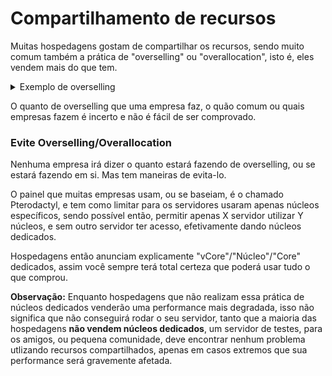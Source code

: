 # Compartilhamento de recursos

Muitas hospedagens gostam de compartilhar os recursos, sendo muito comum também a prática de "overselling" ou "overallocation", isto é, eles vendem mais do que tem.

<details>

<summary>Exemplo de overselling</summary>

Uma empresa tem 128GB de ram e 32 núcleos, e vende esses recursos para múltiplos clientes, porém, vendeu um total 256GB de ram e 64 núcleos, isso indicará um overselling de 100%, estão vendendo o dobro do que se tem.

Efetivamente os clientes dessa empresa poderiam usar apenas metade (1/2) do que comprou, e em uma de 300% poderia usar apenas um quarto (1/4).

Enquanto muitas empresas tomam cuidado para nunca atingir um uso de recursos de 100% no node, o que poderá levar ao crash da máquina e de todos os servidores, a performance do servidor estará degradada.

</details>

O quanto de overselling que uma empresa faz, o quão comum ou quais empresas fazem é incerto e não é fácil de ser comprovado.

### Evite Overselling/Overallocation

Nenhuma empresa irá dizer o quanto estará fazendo de overselling, ou se estará fazendo em si. Mas tem maneiras de evita-lo.

O painel que muitas empresas usam, ou se baseiam, é o chamado Pterodactyl, e tem como limitar para os servidores usaram apenas núcleos específicos, sendo possível então, permitir apenas X servidor utilizar Y núcleos, e sem outro servidor ter acesso, efetivamente dando núcleos dedicados.

Hospedagens então anunciam explicamente "vCore"/"Núcleo"/"Core" dedicados, assim você sempre terá total certeza que poderá usar tudo o que comprou.

**Observação:** Enquanto hospedagens que não realizam essa prática de núcleos dedicados venderão uma performance mais degradada, isso não significa que não conseguirá rodar o seu servidor, tanto que a maioria das hospedagens **não vendem núcleos dedicados**, um servidor de testes, para os amigos, ou pequena comunidade, deve encontrar nenhum problema utlizando recursos compartilhados, apenas em casos extremos que sua performance será gravemente afetada.
